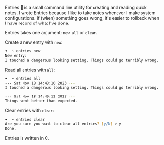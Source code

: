 Entries 📝 is a small command line utility for creating and reading quick notes. I wrote Entries because I like to take notes whenever I make system configurations. If (when) something goes wrong, it's easier to rollback when I have record of what I've done.

Entries takes one argument: `new`, `all` or `clear`.

Create a new entry with `new`:

```zsh
➜  ~ entries new
New entry:
I touched a dangerous looking setting. Things could go terribly wrong. 
```

Read all entries with `all`:

```zsh
➜  ~ entries all 
--- Sat Nov 18 14:48:10 2023 ---
I touched a dangerous looking setting. Things could go terribly wrong.

--- Sat Nov 18 14:49:12 2023 ---
Things went better than expected.
```

Clear entries with `clear`:

```zsh
➜  ~ entries clear            
Are you sure you want to clear all entries? [y/N] > y
Done.
```

Entries is written in C.